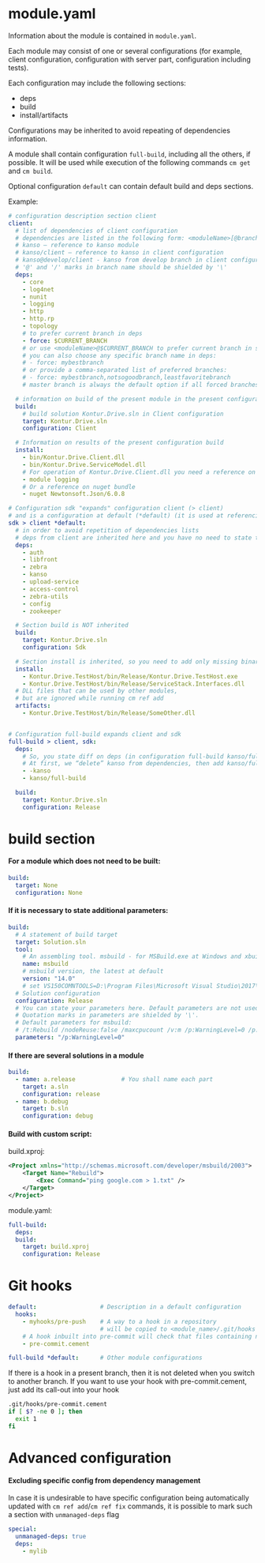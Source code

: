 # module.yaml
Information about the module is contained in `module.yaml`.

Each module may consist of one or several configurations (for example, client configuration, configuration with server part, configuration including tests).

Each configuration may include the following sections:

- deps
- build
- install/artifacts

Configurations may be inherited to avoid repeating of dependencies information.

A module shall contain configuration `full-build`, including all the others, if possible. It will be used while execution of the following commands `cm get` and `cm build`.

Optional configuration `default` can contain default build and deps sections.

Example:
```yaml
# configuration description section client
client:
  # list of dependencies of client configuration
  # dependencies are listed in the following form: <moduleName>[@branchName][/configName]
  # kanso – reference to kanso module
  # kanso/client – reference to kanso in client configuration
  # kanso@develop/client - kanso from develop branch in client configuration
  # '@' and '/' marks in branch name should be shielded by '\'
  deps:
    - core
    - log4net
    - nunit
    - logging
    - http
    - http.rp
    - topology
    # to prefer current branch in deps
    - force: $CURRENT_BRANCH
    # or use <moduleName>@$CURRENT_BRANCH to prefer current branch in some module;
    # you can also choose any specific branch name in deps:
    # - force: mybestbranch
    # or provide a comma-separated list of preferred branches:
    # - force: mybestbranch,notsogoodbranch,leastfavoritebranch
    # master branch is always the default option if all forced branches are missing

  # information on build of the present module in the present configuration
  build:
    # build solution Kontur.Drive.sln in Client configuration
    target: Kontur.Drive.sln
    configuration: Client

  # Information on results of the present configuration build
  install:
    - bin/Kontur.Drive.Client.dll
    - bin/Kontur.Drive.ServiceModel.dll
    # For operation of Kontur.Drive.Client.dll you need a reference on logging module build
    - module logging
    # Or a reference on nuget bundle
    - nuget Newtonsoft.Json/6.0.8

# Configuration sdk "expands" configuration client (> client)
# and is a configuration at default (*default) (it is used at referencing on this module)
sdk > client *default:
  # in order to avoid repetition of dependencies lists
  # deps from client are inherited here and you have no need to state them once again
  deps:
    - auth
    - libfront
    - zebra
    - kanso
    - upload-service
    - access-control
    - zebra-utils
    - config
    - zookeeper

  # Section build is NOT inherited
  build:
    target: Kontur.Drive.sln
    configuration: Sdk

  # Section install is inherited, so you need to add only missing binaries
  install:
    - Kontur.Drive.TestHost/bin/Release/Kontur.Drive.TestHost.exe
    - Kontur.Drive.TestHost/bin/Release/ServiceStack.Interfaces.dll
  # DLL files that can be used by other modules,
  # but are ignored while running cm ref add
  artifacts:
    - Kontur.Drive.TestHost/bin/Release/SomeOther.dll


# Configuration full-build expands client and sdk
full-build > client, sdk:
  deps:
    # So, you state diff on deps (in configuration full-build kanso/full-build is used.
    # At first, we “delete” kanso from dependencies, then add kanso/full-build)
    - -kanso
    - kanso/full-build

  build:
    target: Kontur.Drive.sln
    configuration: Release
```

# build section

#### For a module which does not need to be built:
```yaml
build:
  target: None
  configuration: None
```

#### If it is necessary to state additional parameters:
```yaml
build:
  # A statement of build target
  target: Solution.sln
  tool:
    # An assembling tool. msbuild - for MSBuild.exe at Windows and xbuild at *nix. dotnet - for new .NET Core
    name: msbuild
    # msbuild version, the latest at default
    version: "14.0"
    # set VS150COMNTOOLS=D:\Program Files\Microsoft Visual Studio\2017\Professional\Common7\Tools\
  # Solution configuration
  configuration: Release
  # You can state your parameters here. Default parameters are not used.
  # Quotation marks in parameters are shielded by '\'.
  # Default parameters for msbuild:
  # /t:Rebuild /nodeReuse:false /maxcpucount /v:m /p:WarningLevel=0 /p:VisualStudioVersion=14.0 (if not stated)
  parameters: "/p:WarningLevel=0"
```

#### If there are several solutions in a module
```yaml
build:
  - name: a.release             # You shall name each part
    target: a.sln
    configuration: release
  - name: b.debug
    target: b.sln
    configuration: debug
```

#### Build with custom script:
build.xproj:
```xml
<Project xmlns="http://schemas.microsoft.com/developer/msbuild/2003">
    <Target Name="Rebuild">
        <Exec Command="ping google.com > 1.txt" />
    </Target>
</Project>
```

module.yaml:
```yaml
full-build:
  deps:
  build:
    target: build.xproj
    configuration: Release
```

# Git hooks
```yaml
default:                  # Description in a default configuration
  hooks:
    - myhooks/pre-push    # A way to a hook in a repository
                          # will be copied to <module_name>/.git/hooks
    # A hook inbuilt into pre-commit will check that files containing non-ASCII symbols have UTF-8 with BOM coding
    - pre-commit.cement

full-build *default:      # Other module configurations
```

If there is a hook in a present branch, then it is not deleted when you switch to another branch.
If you want to use your hook with pre-commit.cement, just add its call-out into your hook
```sh
.git/hooks/pre-commit.cement
if [ $? -ne 0 ]; then
  exit 1
fi
```

# Advanced configuration
#### Excluding specific config from dependency management
In case it is undesirable to have specific configuration being automatically updated with `cm ref add`/`cm ref fix` commands, it is possible to mark such a section with `unmanaged-deps` flag
```yaml
special:
  unmanaged-deps: true
  deps:
    - mylib
```
